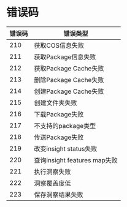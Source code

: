 # 错误码

| 错误码| 错误类型 | 
|---------|---------|
| 210 | 获取COS信息失败 |
| 211 | 获取Package信息失败 |
| 212 | 获取Package Cache失败 |
| 213 | 删除Package Cache失败 |
| 214 | 创建Package Cache失败 |
| 215 | 创建文件夹失败 |
| 216 | 下载Package失败 |
| 217 | 不支持的package类型 |
| 218 | 传送Package失败 |
| 219 | 改变insight status失败 |
| 220 | 查询insight features map失败 |
| 221 | 执行洞察失败 |
| 222 | 洞察覆盖度低 |
| 223 | 保存洞察结果失败 |
